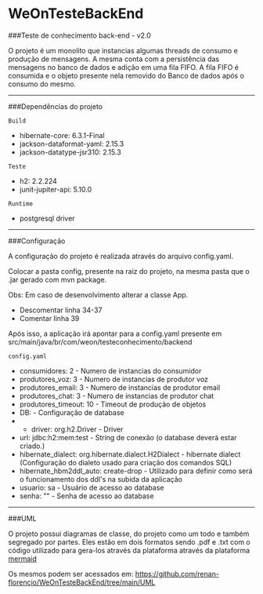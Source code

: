 # WeOnTesteBackEnd

###Teste de conhecimento back-end - v2.0

O projeto é um monolito que instancias algumas threads de consumo e produção de mensagens. 
A mesma conta com a persistência das mensagens no banco de dados e adição em uma fila FIFO.
A fila FIFO é consumida e o objeto presente nela removido do Banco de dados após o consumo do mesmo.

------------------------------------------------------------

###Dependências do projeto

`Build`
*	hibernate-core: 6.3.1-Final
*	jackson-dataformat-yaml: 2.15.3
*	jackson-datatype-jsr310: 2.15.3

`Teste`

*	h2: 2.2.224
*	junit-jupiter-api: 5.10.0

`Runtime`
*	postgresql driver

------------------------------------------------------------

###Configuração

A configuração do projeto é realizada através do arquivo config.yaml.

Colocar a pasta config, presente na raiz do projeto, na mesma pasta que o .jar gerado com mvn package.

Obs: Em caso de desenvolvimento alterar a classe App.
* Descomentar linha 34-37
* Comentar linha 39

Após isso, a aplicação irá apontar para a config.yaml  presente em src/main/java/br/com/weon/testeconhecimento/backend

`config.yaml`
* consumidores: 2 - Numero de instancias do consumidor
* produtores_voz: 3 - Numero de instancias de produtor voz
* produtores_email: 3 - Numero de instancias de produtor email
* produtores_chat: 3 - Numero de instancias de produtor chat
* produtores_timeout: 10 - Timeout de produção de objetos
* DB: - Configuração de database
* - driver: org.h2.Driver - Driver
*   url: jdbc:h2:mem:test - String de conexão (o database deverá estar criado.)
*   hibernate_dialect: org.hibernate.dialect.H2Dialect - hibernate dialect (Configuração do dialeto usado para criação dos comandos SQL)
*   hibernate_hbm2ddl_auto: create-drop - Utilizado para definir como será o funcionamento dos ddl's na subida da aplicação
*   usuario: sa - Usuário de acesso ao database
*   senha: "" - Senha de acesso ao database

------------------------------------------------------------
###UML

O projeto possui diagramas de classe, do projeto como um todo e também segregado por partes.
Eles estão em dois formatos sendo .pdf e .txt com o código utilizado para gera-los através da plataforma através da plataforma [mermaid](url "https:\\mermaid.live") 

Os mesmos podem ser acessados em:
https://github.com/renan-florencio/WeOnTesteBackEnd/tree/main/UML

